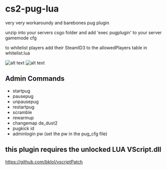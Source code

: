 # cs2-pug-lua
very very workaroundy and barebones pug plugin

unzip into your servers csgo folder and add 'exec pugplugin' to your server gamemode cfg

to whitelist players add their SteamID3 to the allowedPlayers table in whitelist.lua

![alt text](https://i.imgur.com/fLxHLux.jpeg)
![alt text](https://i.imgur.com/wCO9pHX.png)

## Admin Commands
- startpug
- pausepug
- unpausepug
- restartpug
- scramble
- rewarmup
- changemap de_dust2
- pugkick id
- adminlogin pw (set the pw in the pug_cfg file)

## this plugin requires the unlocked LUA VScript.dll
https://github.com/bklol/vscriptPatch
